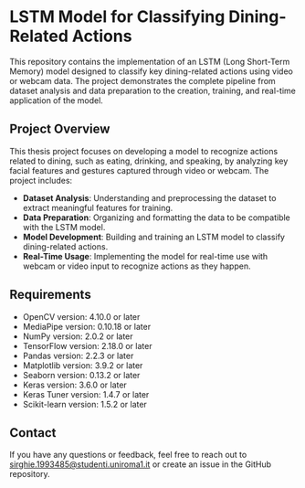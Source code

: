 # LSTM Model for Classifying Dining-Related Actions

This repository contains the implementation of an LSTM (Long Short-Term Memory) model designed to classify key dining-related actions using video or webcam data. The project demonstrates the complete pipeline from dataset analysis and data preparation to the creation, training, and real-time application of the model.

## Project Overview

This thesis project focuses on developing a model to recognize actions related to dining, such as eating, drinking, and speaking, by analyzing key facial features and gestures captured through video or webcam. The project includes:

- **Dataset Analysis**: Understanding and preprocessing the dataset to extract meaningful features for training.
- **Data Preparation**: Organizing and formatting the data to be compatible with the LSTM model.
- **Model Development**: Building and training an LSTM model to classify dining-related actions.
- **Real-Time Usage**: Implementing the model for real-time use with webcam or video input to recognize actions as they happen.

## Requirements

- OpenCV version: 4.10.0 or later
- MediaPipe version: 0.10.18 or later
- NumPy version: 2.0.2 or later
- TensorFlow version: 2.18.0 or later
- Pandas version: 2.2.3 or later
- Matplotlib version: 3.9.2 or later
- Seaborn version: 0.13.2 or later
- Keras version: 3.6.0 or later
- Keras Tuner version: 1.4.7 or later
- Scikit-learn version: 1.5.2 or later

## Contact 
If you have any questions or feedback, feel free to reach out to sirghie.1993485@studenti.uniroma1.it or create an issue in the GitHub repository.